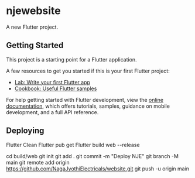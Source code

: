 # njewebsite

A new Flutter project.

## Getting Started

This project is a starting point for a Flutter application.

A few resources to get you started if this is your first Flutter project:

- [Lab: Write your first Flutter app](https://docs.flutter.dev/get-started/codelab)
- [Cookbook: Useful Flutter samples](https://docs.flutter.dev/cookbook)

For help getting started with Flutter development, view the
[online documentation](https://docs.flutter.dev/), which offers tutorials,
samples, guidance on mobile development, and a full API reference.

## Deploying

Flutter Clean
Flutter pub get
Flutter build web --release

cd build/web
git init
git add .
git commit -m "Deploy NJE"
git branch -M main
git remote add origin https://github.com/NagaJyothiElectricals/website.git
git push -u origin main
